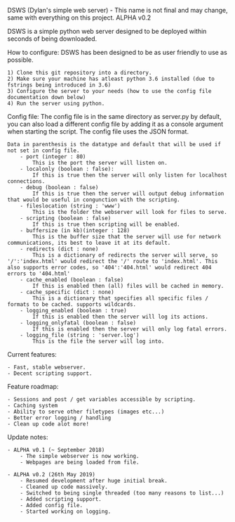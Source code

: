 DSWS (Dylan's simple web server) - This name is not final and may change, same with everything on this project. 
ALPHA v0.2

DSWS is a simple python web server designed to be deployed within seconds of being downloaded.

How to configure:
DSWS has been designed to be as user friendly to use as possible.
        
    1) Clone this git repository into a directory.
    2) Make sure your machine has atleast python 3.6 installed (due to fstrings being introduced in 3.6)
    3) Configure the server to your needs (how to use the config file documentation down below)
    4) Run the server using python.

Config file:
The config file is in the same directory as server.py by default, you can also load a different config file by adding it as a console argument when starting the script.
The config file uses the JSON format.

    Data in parenthesis is the datatype and default that will be used if not set in config file.
        - port (integer : 80)
            This is the port the server will listen on.
        - localonly (boolean : false):
            If this is true then the server will only listen for localhost connections.
        - debug (boolean : false)
            If this is true then the server will output debug information that would be useful in congunction with the scripting.
        - fileslocation (string : 'www')
            This is the folder the webserver will look for files to serve.
        - scripting (boolean : false)
            If this is true then scripting will be enabled.
        - buffersize (in kb)(integer : 128)
            This is the buffer size that the server will use for network communications, its best to leave it at its default.
        - redirects (dict : none)
            This is a dictionary of redirects the server will serve, so '/':'index.html' would redirect the '/' route to 'index.html'. This also supports error codes, so '404':'404.html' would redirect 404 errors to '404.html'
        - cache_enabled (boolean : false)
            If this is enabled then (all) files will be cached in memory.
        - cache_specific (dict : none)
            This is a dictionary that specifies all specific files / formats to be cached. supports wildcards.
        - logging_enabled (boolean : true)
            If this is enabled then the server will log its actions.
        - logging_onlyfatal (boolean : false)
            If this is enabled then the server will only log fatal errors.
        - logging_file (string : 'server.log')
            This is the file the server will log into.

Current features:
    
    - Fast, stable webserver.
    - Decent scripting support.

Feature roadmap:
    
    - Sessions and post / get variables accessible by scripting.
    - Caching system
    - Ability to serve other filetypes (images etc...)
    - Better error logging / handling
    - Clean up code alot more!

Update notes:
    
    - ALPHA v0.1 (~ September 2018)
        - The simple webserver is now working.
        - Webpages are being loaded from file.

    - ALPHA v0.2 (26th May 2019)
        - Resumed development after huge initial break.
        - Cleaned up code massively.
        - Switched to being single threaded (too many reasons to list...)
        - Added scripting support.
        - Added config file.
        - Started working on logging.